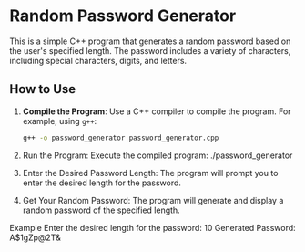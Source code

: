 # Random Password Generator

This is a simple C++ program that generates a random password based on the user's specified length. The password includes a variety of characters, including special characters, digits, and letters.

## How to Use

1. **Compile the Program**: Use a C++ compiler to compile the program. For example, using `g++`:
   ```sh
   g++ -o password_generator password_generator.cpp

2. Run the Program: Execute the compiled program:
   ./password_generator
3. Enter the Desired Password Length: The program will prompt you to enter the desired length for the password.

4. Get Your Random Password: The program will generate and display a random password of the specified length.

Example
  Enter the desired length for the password: 10
  Generated Password: A$1gZp@2T&

